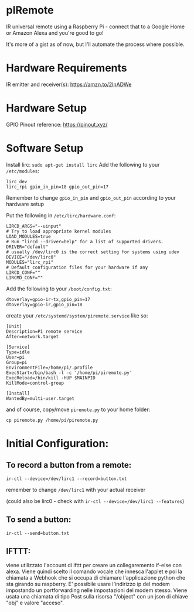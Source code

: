 # pIRemote
IR universal remote using a Raspberry Pi - connect that to a Google Home or Amazon Alexa and you're good to go!

It's more of a gist as of now, but I'll automate the process where possible.

# Hardware Requirements 
IR emitter and receiver(s): https://amzn.to/2InADWe

# Hardware Setup

GPIO Pinout reference: https://pinout.xyz/

# Software Setup
Install lirc: `sudo apt-get install lirc`
Add the following to your `/etc/modules`:
```
lirc_dev
lirc_rpi gpio_in_pin=18 gpio_out_pin=17
```
Remember to change `gpio_in_pin` and `gpio_out_pin` according to your hardware setup

Put the following in `/etc/lirc/hardware.conf`:
```
LIRCD_ARGS="--uinput"
# Try to load appropriate kernel modules
LOAD_MODULES=true
# Run "lircd --driver=help" for a list of supported drivers.
DRIVER="default"
# usually /dev/lirc0 is the correct setting for systems using udev
DEVICE="/dev/lirc0"
MODULES="lirc_rpi"
# Default configuration files for your hardware if any
LIRCD_CONF=""
LIRCMD_CONF=""
```
Add the following to your `/boot/config.txt`:
```
dtoverlay=gpio-ir-tx,gpio_pin=17
dtoverlay=gpio-ir,gpio_pin=18
```

create your `/etc/systemd/system/piremote.service` like so:
```
[Unit]
Description=Pi remote service
After=network.target 

[Service]
Type=idle
User=pi
Group=pi
EnvironmentFile=/home/pi/.profile
ExecStart=/bin/bash -l -c '/home/pi/piremote.py'
ExecReload=/bin/kill -HUP $MAINPID
KillMode=control-group

[Install]
WantedBy=multi-user.target
```
and of course, copy/move `piremote.py` to your home folder: 

`cp piremote.py /home/pi/piremote.py`

# Initial Configuration:

## To record a button from a remote:
`ir-ctl --device=/dev/lirc1 --record=button.txt`

remember to change `/dev/lirc1` with your actual receiver 

(could also be lirc0 - check with `ir-ctl --device=/dev/lirc1 --features`)

## To send a button:
`ir-ctl --send=button.txt`

## IFTTT:
viene utilizzato l'account di ifttt per creare un collegaremento if-else con alexa. Viene quindi scelto il comando vocale che innesca l'applet e poi la chiamata a Webhook che si occupa di chiamare l'applicazione python che sta girando su raspberry. E' possibile usare l'indirizzo ip del modem impostando un portforwarding nelle impostazioni del modem stesso. Viene usata una chiamata di tipo Post sulla risorsa "/object" con un json di chiave "obj" e valore "acceso".



